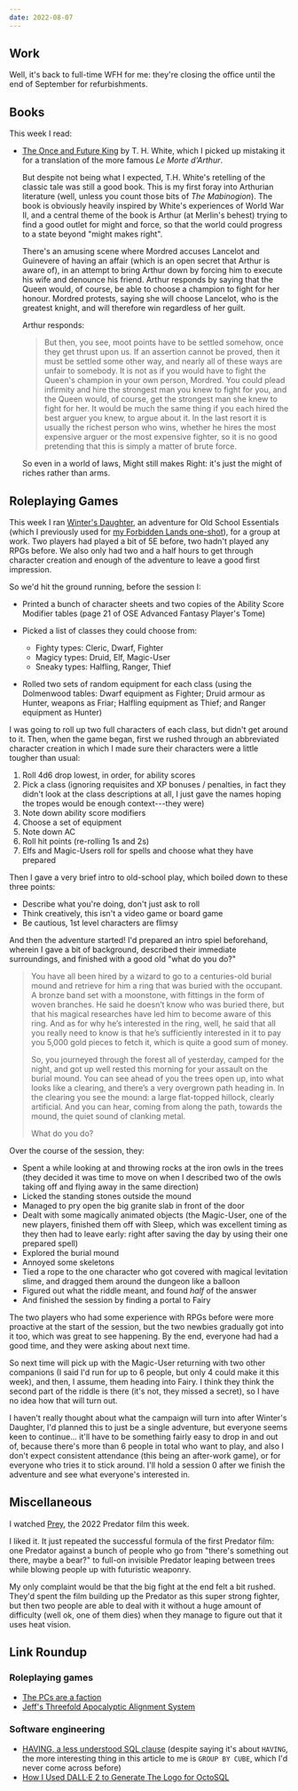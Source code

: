 ```yaml
---
date: 2022-08-07
---
```


## Work

Well, it's back to full-time WFH for me: they're closing the office
until the end of September for refurbishments.

## Books

This week I read:

- [The Once and Future King][] by T. H. White, which I picked up
  mistaking it for a translation of the more famous *Le Morte
  d'Arthur*.

  But despite not being what I expected, T.H. White's retelling of the
  classic tale was still a good book.  This is my first foray into
  Arthurian literature (well, unless you count those bits of *The
  Mabinogion*).  The book is obviously heavily inspired by White's
  experiences of World War II, and a central theme of the book is
  Arthur (at Merlin's behest) trying to find a good outlet for might
  and force, so that the world could progress to a state beyond "might
  makes right".

  There's an amusing scene where Mordred accuses Lancelot and
  Guinevere of having an affair (which is an open secret that Arthur
  is aware of), in an attempt to bring Arthur down by forcing him to
  execute his wife and denounce his friend.  Arthur responds by saying
  that the Queen would, of course, be able to choose a champion to
  fight for her honour.  Mordred protests, saying she will choose
  Lancelot, who is the greatest knight, and will therefore win
  regardless of her guilt.

  Arthur responds:

  > But then, you see, moot points have to be settled somehow, once
  > they get thrust upon us.  If an assertion cannot be proved, then
  > it must be settled some other way, and nearly all of these ways
  > are unfair to somebody.  It is not as if you would have to fight
  > the Queen's champion in your own person, Mordred.  You could plead
  > infirmity and hire the strongest man you knew to fight for you,
  > and the Queen would, of course, get the strongest man she knew to
  > fight for her.  It would be much the same thing if you each hired
  > the best arguer you knew, to argue about it.  In the last resort
  > it is usually the richest person who wins, whether he hires the
  > most expensive arguer or the most expensive fighter, so it is no
  > good pretending that this is simply a matter of brute force.

  So even in a world of laws, Might still makes Right: it's just the
  might of riches rather than arms.

[The Once and Future King]: https://en.wikipedia.org/wiki/The_Once_and_Future_King

## Roleplaying Games

This week I ran [Winter's Daughter][], an adventure for Old School
Essentials (which I previously used for [my Forbidden Lands
one-shot][]), for a group at work.  Two players had played a bit of 5E
before, two hadn't played any RPGs before.  We also only had two and a
half hours to get through character creation and enough of the
adventure to leave a good first impression.

So we'd hit the ground running, before the session I:

- Printed a bunch of character sheets and two copies of the Ability
  Score Modifier tables (page 21 of OSE Advanced Fantasy Player's
  Tome)

- Picked a list of classes they could choose from:
  - Fighty types: Cleric, Dwarf, Fighter
  - Magicy types: Druid, Elf, Magic-User
  - Sneaky types: Halfling, Ranger, Thief

- Rolled two sets of random equipment for each class (using the
  Dolmenwood tables: Dwarf equipment as Fighter; Druid armour as
  Hunter, weapons as Friar; Halfling equipment as Thief; and Ranger
  equipment as Hunter)

I was going to roll up two full characters of each class, but didn't
get around to it.  Then, when the game began, first we rushed through
an abbreviated character creation in which I made sure their
characters were a little tougher than usual:

1. Roll 4d6 drop lowest, in order, for ability scores
2. Pick a class (ignoring requisites and XP bonuses / penalties, in
   fact they didn't look at the class descriptions at all, I just gave
   the names hoping the tropes would be enough context---they were)
3. Note down ability score modifiers
4. Choose a set of equipment
4. Note down AC
5. Roll hit points (re-rolling 1s and 2s)
6. Elfs and Magic-Users roll for spells and choose what they have
   prepared

Then I gave a very brief intro to old-school play, which boiled down
to these three points:

- Describe what you're doing, don't just ask to roll
- Think creatively, this isn't a video game or board game
- Be cautious, 1st level characters are flimsy

And then the adventure started!  I'd prepared an intro spiel
beforehand, wherein I gave a bit of background, described their
immediate surroundings, and finished with a good old "what do you do?"

> You have all been hired by a wizard to go to a centuries-old burial
> mound and retrieve for him a ring that was buried with the occupant.
> A bronze band set with a moonstone, with fittings in the form of
> woven branches.  He said he doesn’t know who was buried there, but
> that his magical researches have led him to become aware of this
> ring.  And as for why he’s interested in the ring, well, he said
> that all you really need to know is that he’s sufficiently
> interested in it to pay you 5,000 gold pieces to fetch it, which is
> quite a good sum of money.
>
> So, you journeyed through the forest all of yesterday, camped for
> the night, and got up well rested this morning for your assault on
> the burial mound.  You can see ahead of you the trees open up, into
> what looks like a clearing, and there’s a very overgrown path
> heading in.  In the clearing you see the mound: a large flat-topped
> hillock, clearly artificial.  And you can hear, coming from along
> the path, towards the mound, the quiet sound of clanking metal.
>
> What do you do?

Over the course of the session, they:

- Spent a while looking at and throwing rocks at the iron owls in the
  trees (they decided it was time to move on when I described two of
  the owls taking off and flying away in the same direction)
- Licked the standing stones outside the mound
- Managed to pry open the big granite slab in front of the door
- Dealt with some magically animated objects (the Magic-User, one of
  the new players, finished them off with Sleep, which was excellent
  timing as they then had to leave early: right after saving the day
  by using their one prepared spell)
- Explored the burial mound
- Annoyed some skeletons
- Tied a rope to the one character who got covered with magical
  levitation slime, and dragged them around the dungeon like a balloon
- Figured out what the riddle meant, and found *half* of the answer
- And finished the session by finding a portal to Fairy

The two players who had some experience with RPGs before were more
proactive at the start of the session, but the two newbies gradually
got into it too, which was great to see happening.  By the end,
everyone had had a good time, and they were asking about next time.

So next time will pick up with the Magic-User returning with two other
companions (I said I'd run for up to 6 people, but only 4 could make
it this week), and then, I assume, them heading into Fairy.  I think
they think the second part of the riddle is there (it's not, they
missed a secret), so I have no idea how that will turn out.

I haven't really thought about what the campaign will turn into after
Winter's Daughter, I'd planned this to just be a single adventure, but
everyone seems keen to continue... it'll have to be something fairly
easy to drop in and out of, because there's more than 6 people in
total who want to play, and also I don't expect consistent attendance
(this being an after-work game), or for everyone who tries it to stick
around.  I'll hold a session 0 after we finish the adventure and see
what everyone's interested in.

[Winter's Daughter]: https://necroticgnome.com/products/dolmenwood-winters-daughter
[my Forbidden Lands one-shot]: notes/193.html#roleplaying-games


## Miscellaneous

I watched [Prey][], the 2022 Predator film this week.

I liked it.  It just repeated the successful formula of the first
Predator film: one Predator against a bunch of people who go from
"there's something out there, maybe a bear?" to full-on invisible
Predator leaping between trees while blowing people up with futuristic
weaponry.

My only complaint would be that the big fight at the end felt a bit
rushed.  They'd spent the film building up the Predator as this super
strong fighter, but then two people are able to deal with it without a
huge amount of difficulty (well ok, one of them dies) when they manage
to figure out that it uses heat vision.

[Prey]: https://www.imdb.com/title/tt11866324/


## Link Roundup

### Roleplaying games

- [The PCs are a faction](https://lurkerablog.wordpress.com/2022/07/08/the-pcs-are-a-faction/)
- [Jeff's Threefold Apocalyptic Alignment System](http://jrients.blogspot.com/2008/07/jeffs-threefold-apocalyptic-alignment.html)

### Software engineering

- [HAVING, a less understood SQL clause](https://smallthingssql.com/having-a-less-understood-sql-clause)
  (despite saying it's about `HAVING`, the more interesting thing in
  this article to me is `GROUP BY CUBE`, which I'd never come across
  before)
- [How I Used DALL·E 2 to Generate The Logo for OctoSQL](https://jacobmartins.com/posts/how-i-used-dalle2-to-generate-the-logo-for-octosql/)
